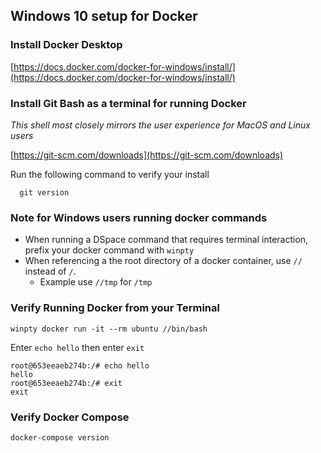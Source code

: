 ## Windows 10 setup for Docker 

### Install Docker Desktop

[https://docs.docker.com/docker-for-windows/install/](https://docs.docker.com/docker-for-windows/install/)

### Install Git Bash as a terminal for running Docker
_This shell most closely mirrors the user experience for MacOS and Linux users_

[https://git-scm.com/downloads](https://git-scm.com/downloads)

Run the following command to verify your install
```shell
  git version
```

### Note for Windows users running docker commands

- When running a DSpace command that requires terminal interaction, prefix your docker command with `winpty`
- When referencing a the root directory of a docker container, use `//` instead of `/`.  
  - Example use `//tmp` for `/tmp`

### Verify Running Docker from your Terminal

```shell
winpty docker run -it --rm ubuntu //bin/bash
```

Enter `echo hello` then enter `exit`

```
root@653eeaeb274b:/# echo hello
hello
root@653eeaeb274b:/# exit
exit
```

### Verify Docker Compose

```
docker-compose version
```
